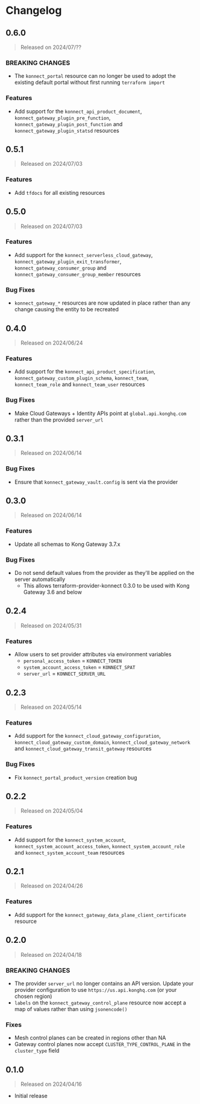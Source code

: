 # Changelog


## 0.6.0
> Released on 2024/07/??

### BREAKING CHANGES
* The `konnect_portal` resource can no longer be used to adopt the existing default portal without first running `terraform import`

### Features
* Add support for the  `konnect_api_product_document`, `konnect_gateway_plugin_pre_function`, `konnect_gateway_plugin_post_function` and `konnect_gateway_plugin_statsd` resources

## 0.5.1
> Released on 2024/07/03

### Features
* Add `tfdocs` for all existing resources

## 0.5.0
> Released on 2024/07/03

### Features
* Add support for the `konnect_serverless_cloud_gateway`, `konnect_gateway_plugin_exit_transformer`, `konnect_gateway_consumer_group` and `konnect_gateway_consumer_group_member` resources

### Bug Fixes
* `konnect_gateway_*` resources are now updated in place rather than any change causing the entity to be recreated

## 0.4.0
> Released on 2024/06/24

### Features
* Add support for the `konnect_api_product_specification`, `konnect_gateway_custom_plugin_schema`, `konnect_team`, `konnect_team_role` and `konnect_team_user` resources

### Bug Fixes
* Make Cloud Gateways + Identity APIs point at `global.api.konghq.com` rather than the provided `server_url`

## 0.3.1
> Released on 2024/06/14

### Bug Fixes
* Ensure that `konnect_gateway_vault.config` is sent via the provider

## 0.3.0
> Released on 2024/06/14

### Features
* Update all schemas to Kong Gateway 3.7.x

### Bug Fixes
* Do not send default values from the provider as they'll be applied on the server automatically
  * This allows terraform-provider-konnect 0.3.0 to be used with Kong Gateway 3.6 and below

## 0.2.4
> Released on 2024/05/31

### Features
* Allow users to set provider attributes via environment variables
  * `personal_access_token` = `KONNECT_TOKEN`
  * `system_account_access_token` = `KONNECT_SPAT`
  * `server_url` = `KONNECT_SERVER_URL`

## 0.2.3
> Released on 2024/05/14

### Features
* Add support for the `konnect_cloud_gateway_configuration`, `konnect_cloud_gateway_custom_domain`, `konnect_cloud_gateway_network` and `konnect_cloud_gateway_transit_gateway` resources

### Bug Fixes
* Fix `konnect_portal_product_version` creation bug

## 0.2.2
> Released on 2024/05/04

### Features
* Add support for the `konnect_system_account`, `konnect_system_account_access_token`, `konnect_system_account_role` and `konnect_system_account_team` resources

## 0.2.1
> Released on 2024/04/26

### Features
* Add support for the `konnect_gateway_data_plane_client_certificate` resource

## 0.2.0
> Released on 2024/04/18

### BREAKING CHANGES
* The provider `server_url` no longer contains an API version. Update your provider configuration to use `https://us.api.konghq.com` (or your chosen region)
* `labels` on the `konnect_gateway_control_plane` resource now accept a map of values rather than using `jsonencode()`

### Fixes
* Mesh control planes can be created in regions other than NA
* Gateway control planes now accept `CLUSTER_TYPE_CONTROL_PLANE` in the `cluster_type` field

## 0.1.0
> Released on 2024/04/16

* Initial release
